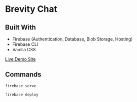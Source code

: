 # Brevity Chat

## Built With

- Firebase (Authentication, Database, Blob Storage, Hosting)
- Firebase CLI
- Vanilla CSS

[Live Demo Site](https://friendlychat-7d4a6.web.app/)

## Commands

`firebase serve`

`firebase deploy`
